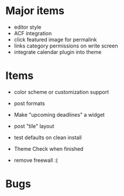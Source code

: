 
Major items
====

* editor style
* ACF integration
* click featured image for permalink
* links category permissions on write screen
* integrate calendar plugin into theme


Items
====
* color scheme or customization support
* post formats
* Make "upcoming deadlines" a widget
* post "tile" layout

* test defaults on clean install
* Theme Check when finished
* remove freewall :(


Bugs
====


